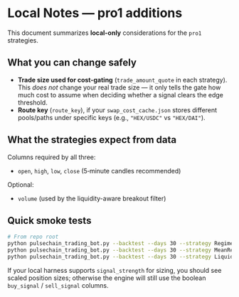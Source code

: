 
# Local Notes — pro1 additions

This document summarizes **local-only** considerations for the `pro1` strategies.

## What you can change safely

- **Trade size used for cost-gating** (`trade_amount_quote` in each strategy).
  This *does not* change your real trade size — it only tells the gate how
  much cost to assume when deciding whether a signal clears the edge threshold.
- **Route key** (`route_key`), if your `swap_cost_cache.json` stores different
  pools/paths under specific keys (e.g., `"HEX/USDC"` vs `"HEX/DAI"`).

## What the strategies expect from data

Columns required by all three:
- `open`, `high`, `low`, `close` (5‑minute candles recommended)

Optional:
- `volume` (used by the liquidity-aware breakout filter)

## Quick smoke tests

```bash
# From repo root
python pulsechain_trading_bot.py --backtest --days 30 --strategy RegimeSwitchingPro1
python pulsechain_trading_bot.py --backtest --days 30 --strategy MeanReversionZScorePro1
python pulsechain_trading_bot.py --backtest --days 30 --strategy LiquidityAwareBreakoutPro1
```

If your local harness supports `signal_strength` for sizing, you should see
scaled position sizes; otherwise the engine will still use the boolean
`buy_signal` / `sell_signal` columns.
